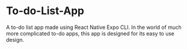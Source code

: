 # To-do-List-App
A to-do list app made using React Native Expo CLI. In the world of much more complicated to-do apps, this app is designed for its easy to use design.
